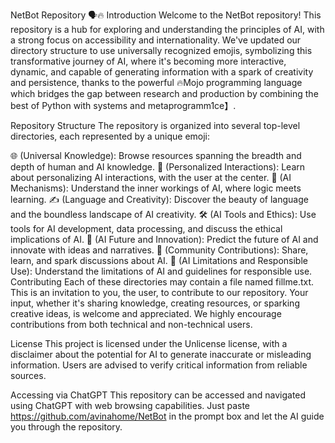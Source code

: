 NetBot Repository 🗣️🔥
Introduction
Welcome to the NetBot repository! This repository is a hub for exploring and understanding the principles of AI, with a strong focus on accessibility and internationality. We've updated our directory structure to use universally recognized emojis, symbolizing this transformative journey of AI, where it's becoming more interactive, dynamic, and capable of generating information with a spark of creativity and persistence, thanks to the powerful 🔥Mojo programming language which bridges the gap between research and production by combining the best of Python with systems and metaprogramm​1​ce】.

Repository Structure
The repository is organized into several top-level directories, each represented by a unique emoji:

🌐 (Universal Knowledge): Browse resources spanning the breadth and depth of human and AI knowledge.
👥 (Personalized Interactions): Learn about personalizing AI interactions, with the user at the center.
🧠 (AI Mechanisms): Understand the inner workings of AI, where logic meets learning.
✍️ (Language and Creativity): Discover the beauty of language and the boundless landscape of AI creativity.
🛠️ (AI Tools and Ethics): Use tools for AI development, data processing, and discuss the ethical implications of AI.
🔮 (AI Future and Innovation): Predict the future of AI and innovate with ideas and narratives.
🤲 (Community Contributions): Share, learn, and spark discussions about AI.
🚦 (AI Limitations and Responsible Use): Understand the limitations of AI and guidelines for responsible use.
Contributing
Each of these directories may contain a file named fillme.txt. This is an invitation to you, the user, to contribute to our repository. Your input, whether it's sharing knowledge, creating resources, or sparking creative ideas, is welcome and appreciated. We highly encourage contributions from both technical and non-technical users.

License
This project is licensed under the Unlicense license, with a disclaimer about the potential for AI to generate inaccurate or misleading information. Users are advised to verify critical information from reliable sources.

Accessing via ChatGPT
This repository can be accessed and navigated using ChatGPT with web browsing capabilities. Just paste https://github.com/avinahome/NetBot in the prompt box and let the AI guide you through the repository.